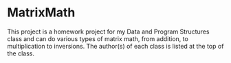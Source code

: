 # MatrixMath
This project is a homework project for my Data and Program Structures class and can do various types of matrix math, from addition, to multiplication to inversions. 
The author(s) of each class is listed at the top of the class.
